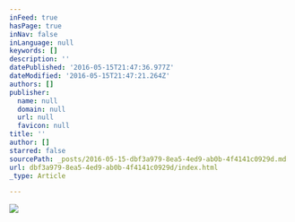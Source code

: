 ```yaml
---
inFeed: true
hasPage: true
inNav: false
inLanguage: null
keywords: []
description: ''
datePublished: '2016-05-15T21:47:36.977Z'
dateModified: '2016-05-15T21:47:21.264Z'
authors: []
publisher:
  name: null
  domain: null
  url: null
  favicon: null
title: ''
author: []
starred: false
sourcePath: _posts/2016-05-15-dbf3a979-8ea5-4ed9-ab0b-4f4141c0929d.md
url: dbf3a979-8ea5-4ed9-ab0b-4f4141c0929d/index.html
_type: Article

---
```

![](https://the-grid-user-content.s3-us-west-2.amazonaws.com/f1754ecf-012c-4eee-9aeb-3193805ad70a.jpg)